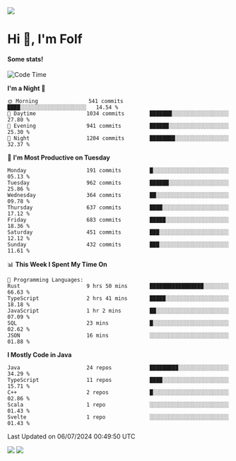 <img src="https://komarev.com/ghpvc/?username=itsfolf"/>
<h1>Hi 👋, I'm Folf</h1>


#### Some stats!
<!--START_SECTION:waka-->
![Code Time](http://img.shields.io/badge/Code%20Time-2%2C259%20hrs%2012%20mins-blue)

**I'm a Night 🦉** 

```text
🌞 Morning                541 commits         ████░░░░░░░░░░░░░░░░░░░░░   14.54 % 
🌆 Daytime                1034 commits        ███████░░░░░░░░░░░░░░░░░░   27.80 % 
🌃 Evening                941 commits         ██████░░░░░░░░░░░░░░░░░░░   25.30 % 
🌙 Night                  1204 commits        ████████░░░░░░░░░░░░░░░░░   32.37 % 
```
📅 **I'm Most Productive on Tuesday** 

```text
Monday                   191 commits         █░░░░░░░░░░░░░░░░░░░░░░░░   05.13 % 
Tuesday                  962 commits         ██████░░░░░░░░░░░░░░░░░░░   25.86 % 
Wednesday                364 commits         ██░░░░░░░░░░░░░░░░░░░░░░░   09.78 % 
Thursday                 637 commits         ████░░░░░░░░░░░░░░░░░░░░░   17.12 % 
Friday                   683 commits         █████░░░░░░░░░░░░░░░░░░░░   18.36 % 
Saturday                 451 commits         ███░░░░░░░░░░░░░░░░░░░░░░   12.12 % 
Sunday                   432 commits         ███░░░░░░░░░░░░░░░░░░░░░░   11.61 % 
```


📊 **This Week I Spent My Time On** 

```text
💬 Programming Languages: 
Rust                     9 hrs 50 mins       █████████████████░░░░░░░░   66.63 % 
TypeScript               2 hrs 41 mins       █████░░░░░░░░░░░░░░░░░░░░   18.18 % 
JavaScript               1 hr 2 mins         ██░░░░░░░░░░░░░░░░░░░░░░░   07.09 % 
SQL                      23 mins             █░░░░░░░░░░░░░░░░░░░░░░░░   02.62 % 
JSON                     16 mins             ░░░░░░░░░░░░░░░░░░░░░░░░░   01.88 % 
```

**I Mostly Code in Java** 

```text
Java                     24 repos            █████████░░░░░░░░░░░░░░░░   34.29 % 
TypeScript               11 repos            ████░░░░░░░░░░░░░░░░░░░░░   15.71 % 
C++                      2 repos             █░░░░░░░░░░░░░░░░░░░░░░░░   02.86 % 
Scala                    1 repo              ░░░░░░░░░░░░░░░░░░░░░░░░░   01.43 % 
Svelte                   1 repo              ░░░░░░░░░░░░░░░░░░░░░░░░░   01.43 % 
```




 Last Updated on 06/07/2024 00:49:50 UTC
<!--END_SECTION:waka-->
<a src="https://discord.com/users/1090088995976925305"><img src="https://lanyard-profile-readme.vercel.app/api/1090088995976925305"/></a></td> 
<img src="https://hit.yhype.me/github/profile?user_id=9268058"/>
